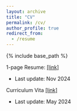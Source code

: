 ```yaml
---
layout: archive
title: "CV"
permalink: /cv/
author_profile: true
redirect_from:
  - /resume
---
```


{% include base_path %}

1-page Resume: [[link]](https://drive.google.com/file/d/1FXYNfF0ysGZzFLtBWcFxIG0R19hcu1YS/view?usp=sharing)
- Last update: Nov 2024

Curriculum Vita [[link]](https://drive.google.com/file/d/1Af6rdxOmR9D2IDnsBvVLQyReQ6B9HKtP/view?usp=sharing)
- Last update: May 2024
